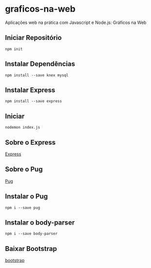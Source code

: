 # graficos-na-web

Aplicações web na prática com Javascript e Node.js: Gráficos na Web

## Iniciar Repositório

```npm
npm init
```

## Instalar Dependências

```npm
npm install --save knex mysql
```

## Instalar Express

```npm
npm install --save express
```

## Iniciar

```npm
nodemon index.js
```

## Sobre o Express

[Express](http://expressjs.com)

## Sobre o Pug

[Pug](https://pugjs.org)

## Instalar o Pug

```npm
npm i --save pug
```

## Instalar o body-parser

```npm
npm i --save body-parser
```

## Baixar Bootstrap

[bootstrap](https://getbootstrap.com/)
